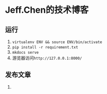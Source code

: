 # Jeff.Chen的技术博客

## 运行

1. `virtualenv ENV && source ENV/bin/activate`
2. `pip install -r requirement.txt`
3. `mkdocs serve`
4. 游览器访问`http://127.0.0.1:8000/`

## 发布文章

1. 